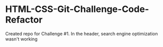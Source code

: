# HTML-CSS-Git-Challenge-Code-Refactor
Created repo for Challenge #1.
In the header, search engine optimization wasn't working